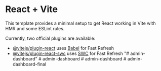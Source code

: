 # React + Vite

This template provides a minimal setup to get React working in Vite with HMR and some ESLint rules.

Currently, two official plugins are available:

- [@vitejs/plugin-react](https://github.com/vitejs/vite-plugin-react/blob/main/packages/plugin-react/README.md) uses [Babel](https://babeljs.io/) for Fast Refresh
- [@vitejs/plugin-react-swc](https://github.com/vitejs/vite-plugin-react-swc) uses [SWC](https://swc.rs/) for Fast Refresh
"# admin-dashboard" 
#   a d m i n - d a s h b o a r d  
 #   a d m i n - d a s h b o a r d  
 #   a d m i n - d a s h b o a r d - f i n a l  
 